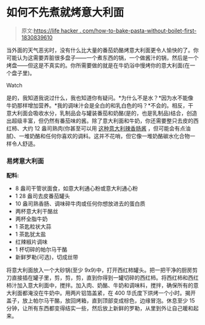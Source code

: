 # 如何不先煮就烤意大利面

> 原文:[https://life hacker . com/how-to-bake-pasta-without-boilet-first-1830839610](https://lifehacker.com/how-to-bake-pasta-without-boiling-it-first-1830839610)

当外面的天气恶劣时，没有什么比大量的番茄奶酪烤意大利面更令人愉快的了。你可能认为这需要弄脏很多盘子——一个煮东西的锅，一个做酱汁的锅，然后是一个烤盘——但这是不真实的。你所需要做的就是在牛奶浴中慢烤你的意大利面(在一个盘子里)。

Watch

是的，我知道我说过什么，我也知道你有疑问。*为什么不是水？*因为水不能像牛奶那样增加营养。*我的调味汁会是全白的和乳白色的吗？*不会的。相反，干意大利面会吸收水分，乳制品会与罐装番茄和奶酪(是的，也是乳制品)结合，创造出超级丰富，但仍然有番茄味的酱。除了意大利面和牛奶，你还需要整只去皮的西红柿、大约 12 盎司熟肉(你甚至可以用 [这种意大利辣香肠酱](https://skillet.lifehacker.com/make-this-spicy-prosciutto-spread-immediately-1828857194) ，但可能会有点油腻)、一堆奶酪和任何你喜欢的调料。这并不花哨，但它像一堆奶酪碳水化合物一样令人舒适。

### 易烤意大利面

**配料:**

*   8 盎司干管状面食，如意大利通心粉或意大利通心粉
*   1 28 盎司去皮番茄罐头
*   10 盎司熟香肠、调味碎牛肉或任何你想放进去的蛋白质
*   两杯意大利干酪丝
*   两杯全脂牛奶
*   1 茶匙粒状大蒜
*   1 茶匙犹太盐
*   红辣椒片调味
*   1 杯切碎的帕尔马干酪
*   新鲜罗勒(可选)，切成丝带

将意大利面放入一个大砂锅(至少 9x9)中，打开西红柿罐头。把一把干净的厨房剪刀直接插在罐子里，剪，剪，剪，直到你得到一罐切碎的西红柿。将西红柿和西红柿汁加入意大利面中，搅拌。加入肉、奶酪、牛奶和调味料，搅拌，确保所有的意大利面都淹没在牛奶中。用两片铝箔盖紧，在 400 华氏度下烘烤一个小时。揭开盖子，放上帕尔马干酪，放回烤箱，直到顶部变成棕色，边缘冒泡。休息至少 15 分钟，让所有东西都变得结实一些，然后放上新鲜的罗勒，从里到外让自己暖和起来。